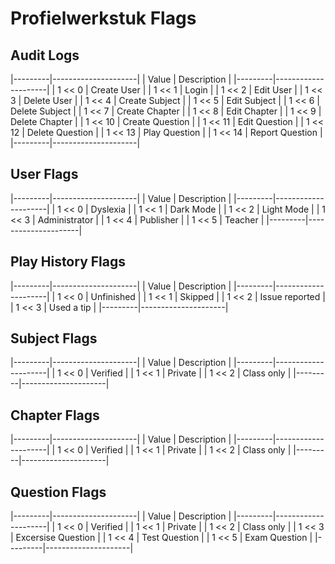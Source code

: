 # Profielwerkstuk Flags

## Audit Logs

|---------|---------------------|
|  Value  |     Description     |
|---------|---------------------|
| 1 << 0  | Create User         |
| 1 << 1  | Login               |
| 1 << 2  | Edit User           |
| 1 << 3  | Delete User         |
| 1 << 4  | Create Subject      |
| 1 << 5  | Edit Subject        |
| 1 << 6  | Delete Subject      |
| 1 << 7  | Create Chapter      |
| 1 << 8  | Edit Chapter        |
| 1 << 9  | Delete Chapter      |
| 1 << 10 | Create Question     |
| 1 << 11 | Edit Question       |
| 1 << 12 | Delete Question     |
| 1 << 13 | Play Question       |
| 1 << 14 | Report Question     |
|---------|---------------------|

## User Flags

|---------|---------------------|
|  Value  |     Description     |
|---------|---------------------|
| 1 << 0  | Dyslexia            |
| 1 << 1  | Dark Mode           |
| 1 << 2  | Light Mode          |
| 1 << 3  | Administrator       |
| 1 << 4  | Publisher           |
| 1 << 5  | Teacher             |
|---------|---------------------|

## Play History Flags

|---------|---------------------|
|  Value  |     Description     |
|---------|---------------------|
| 1 << 0  | Unfinished           |
| 1 << 1  | Skipped             |
| 1 << 2  | Issue reported      |
| 1 << 3  | Used a tip          |
|---------|---------------------|

## Subject Flags

|---------|---------------------|
|  Value  |     Description     |
|---------|---------------------|
| 1 << 0  | Verified             |
| 1 << 1  | Private             |
| 1 << 2  | Class only          |
|---------|---------------------|

## Chapter Flags

|---------|---------------------|
|  Value  |     Description     |
|---------|---------------------|
| 1 << 0  | Verified             |
| 1 << 1  | Private             |
| 1 << 2  | Class only          |
|---------|---------------------|

## Question Flags

|---------|---------------------|
|  Value  |     Description     |
|---------|---------------------|
| 1 << 0  | Verified             |
| 1 << 1  | Private             |
| 1 << 2  | Class only          |
| 1 << 3  | Excersise Question  |
| 1 << 4  | Test Question       |
| 1 << 5  | Exam Question       |
|---------|---------------------|